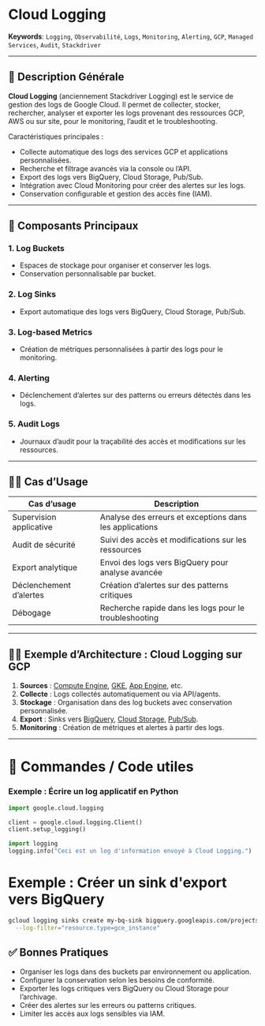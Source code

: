 # Cloud Logging

**Keywords**: `Logging`, `Observabilité`, `Logs`, `Monitoring`, `Alerting`, `GCP`, `Managed Services`, `Audit`, `Stackdriver`

---

## 🧠 Description Générale

**Cloud Logging** (anciennement Stackdriver Logging) est le service de gestion des logs de Google Cloud. Il permet de collecter, stocker, rechercher, analyser et exporter les logs provenant des ressources GCP, AWS ou sur site, pour le monitoring, l’audit et le troubleshooting.

Caractéristiques principales :
- Collecte automatique des logs des services GCP et applications personnalisées.
- Recherche et filtrage avancés via la console ou l’API.
- Export des logs vers BigQuery, Cloud Storage, Pub/Sub.
- Intégration avec Cloud Monitoring pour créer des alertes sur les logs.
- Conservation configurable et gestion des accès fine (IAM).

---

## 🧰 Composants Principaux

### 1. **Log Buckets**
- Espaces de stockage pour organiser et conserver les logs.
- Conservation personnalisable par bucket.

### 2. **Log Sinks**
- Export automatique des logs vers BigQuery, Cloud Storage, Pub/Sub.

### 3. **Log-based Metrics**
- Création de métriques personnalisées à partir des logs pour le monitoring.

### 4. **Alerting**
- Déclenchement d’alertes sur des patterns ou erreurs détectés dans les logs.

### 5. **Audit Logs**
- Journaux d’audit pour la traçabilité des accès et modifications sur les ressources.

---

## 🧑‍💼 Cas d’Usage

| Cas d’usage                         | Description |
|------------------------------------|-------------|
| Supervision applicative             | Analyse des erreurs et exceptions dans les applications |
| Audit de sécurité                   | Suivi des accès et modifications sur les ressources |
| Export analytique                   | Envoi des logs vers BigQuery pour analyse avancée |
| Déclenchement d’alertes             | Création d’alertes sur des patterns critiques |
| Débogage                            | Recherche rapide dans les logs pour le troubleshooting |

---

## 🧑‍🔬 Exemple d’Architecture : Cloud Logging sur GCP

1. **Sources** : [Compute Engine](../ComputeEngine/computeengine.md), [GKE](../KubernetesEngine/kubernetesengine.md), [App Engine](../AppEngine/appengine.md), etc.
2. **Collecte** : Logs collectés automatiquement ou via API/agents.
3. **Stockage** : Organisation dans des log buckets avec conservation personnalisée.
4. **Export** : Sinks vers [BigQuery](../BigQuery/bigquery.md), [Cloud Storage](../Storage/storage.md), [Pub/Sub](../PubSub/pubsub.md).
5. **Monitoring** : Création de métriques et alertes à partir des logs.

---

# 🚀 Commandes / Code utiles

### Exemple : Écrire un log applicatif en Python

```python
import google.cloud.logging

client = google.cloud.logging.Client()
client.setup_logging()

import logging
logging.info("Ceci est un log d'information envoyé à Cloud Logging.")
```

# Exemple : Créer un sink d'export vers BigQuery

```bash
gcloud logging sinks create my-bq-sink bigquery.googleapis.com/projects/your-project/datasets/your_dataset \
  --log-filter="resource.type=gce_instance"
```

## ✅ Bonnes Pratiques

- Organiser les logs dans des buckets par environnement ou application.
- Configurer la conservation selon les besoins de conformité.
- Exporter les logs critiques vers BigQuery ou Cloud Storage pour l’archivage.
- Créer des alertes sur les erreurs ou patterns critiques.
- Limiter les accès aux logs sensibles via IAM.